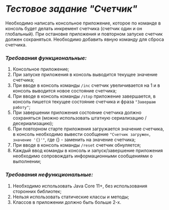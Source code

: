 # *_Тестовое задание "Счетчик"_*
Необходимо написать консольное приложение, которое по команде в консоль 
будет делать инкремент счетчика (счетчик один и он глобальный).
При остановке приложения и повторном запуске счетчик должен сохраняться.
Необходимо добавить явную команду для сброса счетчика.

### _Требования функциональные:_
1. Консольное приложение;
2. При запуске приложения в консоль выводится текущее значение счетчика;
3. При вводе в консоль команды `/inc` счетчик увеличивается на 1
и в консоль выводится новое состояние счетчика;
4. При вводе в консоль команды `/stop` приложение завершается,
в консоль пишется текущее состояние счетчика и фраза `"Завершаю работу"`;
5. При завершении приложения состояние счетчика должно сохраняться
(можно использовать штатную сериализацию / десериализацию);
6. При повторном старте приложения загружается значение счетчика,
в консоль необходимо вывести сообщение `"Счетчик загружен, значение '{}'"`,
где {} - заменить на значение счетчика;
7. При вводе в консоль команды `/reset` счетчик обнуляется;
8. Каждый ввод команды в консоль и запуск/завершение приложения
необходимо сопровождать информационными сообщениями о выполнении;

### _Требования нефункциональные:_
1. Необходимо использовать Java Core 11+,
без использования сторонних библиотек;
2. Нельзя использовать статические классы и методы;
3. Классов в приложении должно быть больше 2-х.